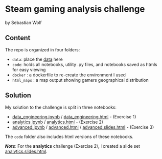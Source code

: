 # Steam gaming analysis challenge

by Sebastian Wolf

## Content
The repo is organized in four folders:
- `data`: place the [data](https://storage.googleapis.com/datatonic-steam-gaming-challenge/steam_gaming_large.zip) here
- `code`: holds all notebooks, utility .py files, and notebooks saved as htmls for easy viewing
- `docker` : a dockerfile to re-create the environment I used
- `html_maps` : a map output showing gamers geographical distribution

## Solution
My solution to the challenge is split in three notebooks:
- [data_engineering.ipynb](./code/data_engineering.ipynb) / [data_engineering.html](./code/data_engineering.html) - (Exercise 1)
- [analytics.ipynb](./code/analytics.ipynb) / [analytics.html](./code/analytics.html) - (Exercise 2)
- [advanced.ipynb](./code/advanced.ipynb) / [advanced.html](./code/advanced.html) / [advanced.slides.html](./code/advanced.slides.html) - (Exercise 3)

The `code` folder also includes html versions of these notebooks.

***Note***: For the **analytics** challenge (Exercise 2), I created a slide set [analytics.slides.html](./code/analytics.slides.html).

